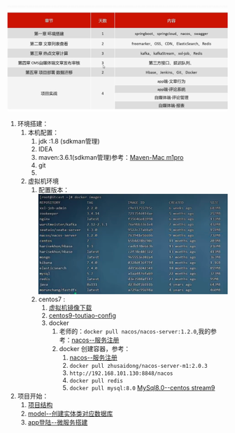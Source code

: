 
![](BEFORE/附件/Pasted%20image%2020231103152957.png)
1. 环境搭建：
	1. 本机配置：
		1. jdk :1.8 (sdkman管理)
		2. IDEA
		3. maven:3.6.1(sdkman管理)参考：[Maven-Mac m1pro](课程&笔记/技术栈/尚硅谷/谷粒商城/步骤与问题/recources/Maven-Mac%20m1pro.md)
		4. git
		5. 
	2. 虚拟机环境
		1. 配置版本：![](BEFORE/附件/Pasted%20image%2020231103164018.png)
		2. centos7 : 
			1. [虚拟机镜像下载](课程&笔记/技术栈/黑马/黑马头条/resource/虚拟机镜像下载.md)
			2. [centos9-toutiao-config](课程&笔记/技术栈/黑马/黑马头条/resource/centos9-toutiao-config.md)
			3. docker
				1. 老师的：`docker pull nacos/nacos-server:1.2.0`,我的参考：[nacos--服务注册](课程&笔记/技术栈/尚硅谷/谷粒商城/步骤与问题/recources/nacos--服务注册.md)
				3. docker 创建容器，参考：
					1. [nacos--服务注册](课程&笔记/技术栈/尚硅谷/谷粒商城/步骤与问题/recources/nacos--服务注册.md)
					2. `docker pull zhusaidong/nacos-server-m1:2.0.3`
					3. `http://192.168.101.130:8848/nacos `
					4. `docker pull redis`
					5. `docker pull mysql:8.0`  [MySql8.0--centos stream9](课程&笔记/技术栈/尚硅谷/谷粒商城/步骤与问题/recources/MySql8.0--centos%20stream9.md)
2. 项目开始：
	1. [项目结构](课程&笔记/技术栈/黑马/黑马头条/resource/项目结构.md)
	2. [model--创建实体类对应数据库](课程&笔记/技术栈/黑马/黑马头条/resource/model--创建实体类对应数据库.md)
	3. [app登陆--微服务搭建](课程&笔记/技术栈/黑马/黑马头条/resource/app登陆--微服务搭建.md)